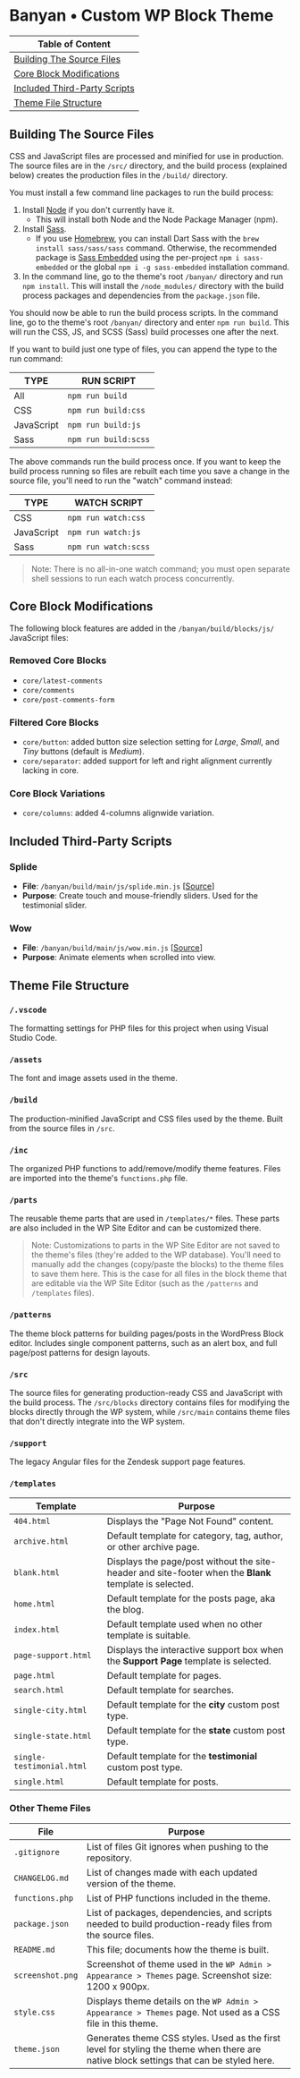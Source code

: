 # Banyan &bull; Custom WP Block Theme

| Table of Content                                              |
| ------------------------------------------------------------- |
| [Building The Source Files](#building-the-source-files)       |
| [Core Block Modifications](#core-block-modifications)         |
| [Included Third-Party Scripts](#included-third-party-scripts) |
| [Theme File Structure](#theme-file-structure)                 |

## Building The Source Files

CSS and JavaScript files are processed and minified for use in production. The source files are in the `/src/` directory, and the build process (explained below) creates the production files in the `/build/` directory.

You must install a few command line packages to run the build process:

1. Install [Node](https://nodejs.org/en) if you don't currently have it.
    - This will install both Node and the Node Package Manager (npm).
2. Install [Sass](https://sass-lang.com/install/).
    - If you use [Homebrew](https:/brew.sh/), you can install Dart Sass with the `brew install sass/sass/sass` command. Otherwise, the recommended package is [Sass Embedded](https://www.npmjs.com/package/sass-embedded) using the per-project `npm i sass-embedded` or the global `npm i -g sass-embedded` installation command.
3. In the command line, go to the theme's root `/banyan/` directory and run `npm install`. This will install the `/node_modules/` directory with the build process packages and dependencies from the `package.json` file.

You should now be able to run the build process scripts. In the command line, go to the theme's root `/banyan/` directory and enter `npm run build`. This will run the CSS, JS, and SCSS (Sass) build processes one after the next.

If you want to build just one type of files, you can append the type to the run command:

| TYPE       | RUN SCRIPT           |
| ---------- | -------------------- |
| All        | `npm run build`      |
| CSS        | `npm run build:css`  |
| JavaScript | `npm run build:js`   |
| Sass       | `npm run build:scss` |

The above commands run the build process once. If you want to keep the build process running so files are rebuilt each time you save a change in the source file, you'll need to run the "watch" command instead:

| TYPE       | WATCH SCRIPT         |
| ---------- | -------------------- |
| CSS        | `npm run watch:css`  |
| JavaScript | `npm run watch:js`   |
| Sass       | `npm run watch:scss` |

> Note: There is no all-in-one watch command; you must open separate shell sessions to run each watch process concurrently.

## Core Block Modifications

The following block features are added in the `/banyan/build/blocks/js/` JavaScript files:

### Removed Core Blocks

-   `core/latest-comments`
-   `core/comments`
-   `core/post-comments-form`

### Filtered Core Blocks

-   `core/button`: added button size selection setting for _Large_, _Small_, and _Tiny_ buttons (default is _Medium_).
-   `core/separator`: added support for left and right alignment currently lacking in core.

### Core Block Variations

-   `core/columns`: added 4-columns alignwide variation.

## Included Third-Party Scripts

### Splide

-   **File**: `/banyan/build/main/js/splide.min.js` [[Source](https://github.com/Splidejs/splide/blob/master/dist/js/splide.min.js)]
-   **Purpose**: Create touch and mouse-friendly sliders. Used for the testimonial slider.

### Wow

-   **File**: `/banyan/build/main/js/wow.min.js` [[Source](https://github.com/graingert/WOW/blob/master/dist/wow.min.js)]
-   **Purpose**: Animate elements when scrolled into view.

## Theme File Structure

### `/.vscode`

The formatting settings for PHP files for this project when using Visual Studio Code.

### `/assets`

The font and image assets used in the theme.

### `/build`

The production-minified JavaScript and CSS files used by the theme. Built from the source files in `/src`.

### `/inc`

The organized PHP functions to add/remove/modify theme features. Files are imported into the theme's `functions.php` file.

### `/parts`

The reusable theme parts that are used in `/templates/*` files. These parts are also included in the WP Site Editor and can be customized there.

> Note: Customizations to parts in the WP Site Editor are not saved to the theme's files (they're added to the WP database). You'll need to manually add the changes (copy/paste the blocks) to the theme files to save them here. This is the case for all files in the block theme that are editable via the WP Site Editor (such as the `/patterns` and `/templates` files).

### `/patterns`

The theme block patterns for building pages/posts in the WordPress Block editor. Includes single component patterns, such as an alert box, and full page/post patterns for design layouts.

### `/src`

The source files for generating production-ready CSS and JavaScript with the build process. The `/src/blocks` directory contains files for modifying the blocks directly through the WP system, while `/src/main` contains theme files that don't directly integrate into the WP system.

### `/support`

The legacy Angular files for the Zendesk support page features.

### `/templates`

| Template                  | Purpose                                                                                                 |
| ------------------------- | ------------------------------------------------------------------------------------------------------- |
| `404.html`                | Displays the "Page Not Found" content.                                                                  |
| `archive.html`            | Default template for category, tag, author, or other archive page.                                      |
| `blank.html`              | Displays the page/post without the site-header and site-footer when the **Blank** template is selected. |
| `home.html`               | Default template for the posts page, aka the blog.                                                      |
| `index.html`              | Default template used when no other template is suitable.                                               |
| `page-support.html`       | Displays the interactive support box when the **Support Page** template is selected.                    |
| `page.html`               | Default template for pages.                                                                             |
| `search.html`             | Default template for searches.                                                                          |
| `single-city.html`        | Default template for the **city** custom post type.                                                     |
| `single-state.html`       | Default template for the **state** custom post type.                                                    |
| `single-testimonial.html` | Default template for the **testimonial** custom post type.                                              |
| `single.html`             | Default template for posts.                                                                             |

### Other Theme Files

| File             | Purpose                                                                                                                                 |
| ---------------- | --------------------------------------------------------------------------------------------------------------------------------------- |
| `.gitignore`     | List of files Git ignores when pushing to the repository.                                                                               |
| `CHANGELOG.md`   | List of changes made with each updated version of the theme.                                                                            |
| `functions.php`  | List of PHP functions included in the theme.                                                                                            |
| `package.json`   | List of packages, dependencies, and scripts needed to build production-ready files from the source files.                               |
| `README.md`      | This file; documents how the theme is built.                                                                                            |
| `screenshot.png` | Screenshot of theme used in the `WP Admin > Appearance > Themes` page. Screenshot size: 1200 x 900px.                                   |
| `style.css`      | Displays theme details on the `WP Admin > Appearance > Themes` page. Not used as a CSS file in this theme.                              |
| `theme.json`     | Generates theme CSS styles. Used as the first level for styling the theme when there are native block settings that can be styled here. |
